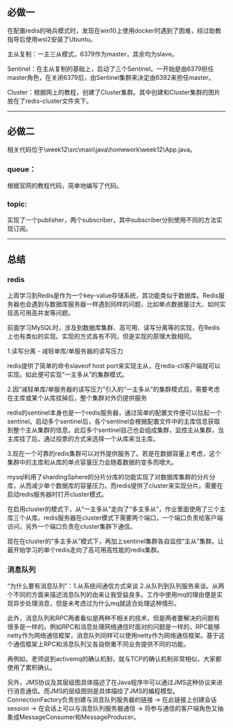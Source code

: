 ## **必做一**

在配置redis的哨兵模式时，发现在win10上使用docker时遇到了困难，经过助教指导后使用wsl2安装了Ubuntu。

主从复制：一主三从模式，6379作为master，其余均为slave。

Sentinel：在主从复制的基础上，启动了三个Sentinel。一开始是由6379担任master角色，在关闭6379后，由Sentinel集群来决定由6382来担任master。

Cluster：根据网上的教程，创建了Cluster集群。其中创建和Cluster集群的图片放在了redis-cluster文件夹下。

------

## **必做二**

相关代码位于\week12\src\main\java\homework\week12\App.java。

### queue：

根据官网的教程代码，简单地编写了代码。

### topic:

实现了一个publisher，两个subscriber，其中subscriber分别使用不同的方法实现订阅。

------

## **总结**

### redis

上周学习到Redis是作为一个key-value存储系统，其功能类似于数据库。Redis服务器也会遇到与数据库服务器一样遇到同样的问题，比如单点数据量过大、如何实现高可用高并发等问题。

前面学习MySQL时，涉及到数据库集群、高可用、读写分离等的实现，在Redis上也有类似的实现。实现的方式各有不同，但是实现的原理大致相同。

1.读写分离 - 减轻单库/单服务器的读写压力

redis提供了简单的命令slaveof host port来实现主从，在redis-cli客户端就可以实现。如此便可实现“一主多从”的集群模式。

2.因“减轻单库/单服务器的读写压力”引入的“一主多从”的集群模式后，需要考虑在主库或某个从库挂掉后，整个集群对外仍提供服务

redis的sentinel本身也是一个redis服务器，通过简单的配置文件便可以拉起一个sentinel。启动多个sentinel后，各个sentinel会根据配置文件中的主库信息获取到整个主从集群的信息。此后多个sentinel自己也会组成集群，监控主从集群，当主库挂了后，通过投票的方式来选择一个从库来当主库。

3.现在一个可靠的redis集群可以对外提供服务了。若是在数据容量上考虑，这个集群中的主库和从库的单点容量压力会随着数据的变多而增大。

mysql利用了shardingSphere的分片分库的功能实现了对数据库集群的分片分库，从而减少单个数据库的容量压力。而redis提供了cluster来实现分片。需要在启动redis服务器时打开cluster模式。

在启用cluster的模式下，从“一主多从”走向了“多主多从”，作业里面使用了三个主库三个从库。redis服务器在cluster模式下需要两个端口，一个端口负责给客户端访问，另外一个端口负责在cluster集群下通信。

现在在cluster的“多主多从”模式下，再加上sentinel集群各自监控“主从”集群。让最开始学习的单个redis走向了高可用高性能的redis集群。

### 消息队列

“为什么要有消息队列”：1.从系统间通信方式来谈 2.从队列到队列服务来谈。从两个不同的方面来描述消息队列的由来让我受益良多。工作中使用mq的理由便是实现异步处理消息，但是未考虑过为什么mq就适合处理这种情形。

此外，消息队列和RPC两者看似是两种不相关的技术，但是两者要解决的问题有很多是一样的。例如RPC和消息处理网络通信时面对的问题是一样的，RPC能够netty作为网络通信框架，消息队列同样可以使用netty作为网络通信框架。基于这个通信框架上RPC和消息队列又各自侧重不同业务提供不同的功能。

再例如，老师说到activemq的确认机制，就与TCP的确认机制非常相似，大家都使用了累积确认。

另外，JMS协议及其层级图具体描述了在Java程序中可以通过JMS这种协议来进行消息通信。而JMS的层级图则是具体描绘了JMS的编程模型。ConnectionFactory负责创建与消息队列服务器的链接 -> 在此链接上创建会话session -> 在会话上可以与消息队列服务器通信 -> 将参与通信的客户端角色又抽象成MessageConsumer和MessageProducer。

